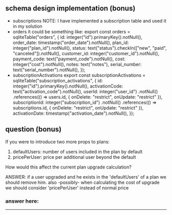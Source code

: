 
## schema design implementation (bonus)
- subscriptions
NOTE: I have implemented a subscription table and used it in my solution
- orders
it could be something like:
export const orders = sqliteTable("orders", {
  id: integer("id").primaryKey().notNull(),
  order_date: timestamp("order_date").notNull(),
  plan_id: integer("plan_id").notNull(),
  status: text("status").checkIn(["new", "paid", "canceled"]).notNull(),
  customer_id: integer("customer_id").notNull(),
  payment_code: text("payment_code").notNull(),
  cost: integer("cost").notNull(),
  notes: text("notes"),
  serial_number: text("serial_number").notNull(),
});
- subscriptionActivations
export const subscriptionActivations = sqliteTable("subscription_activations", {
  id: integer("id").primaryKey().notNull(),
  activationCode: text("activation_code").notNull(),
  userId: integer("user_id")
    .notNull()
    .references(() => users.id, { onDelete: "restrict", onUpdate: "restrict" }),
  subscriptionId: integer("subscription_id")
    .notNull()
    .references(() => subscriptions.id, { onDelete: "restrict", onUpdate: "restrict" }),
  activationDate: timestamp("activation_date").notNull(),
});

## question (bonus)

If you were to introduce two more props to plans:

1. defaultUsers: number of users included in the plan by default
2. pricePerUser: price per additional user beyond the default

How would this affect the current plan upgrade calculation?

ANSWER:
if a user upgraded and he exists in the 'defaultUsers' of  a plan we should remove him.
also -possibly-  when calculating the cost of upgrade we should consider 'pricePerUser' instead of normal price

### answer here:
---
